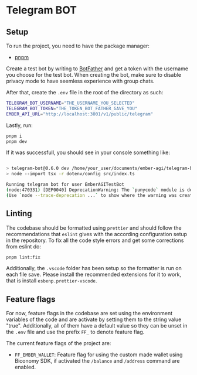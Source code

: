 # Telegram BOT

## Setup

To run the project, you need to have the package manager:

- [pnpm](https://pnpm.io/)

Create a test bot by writing to [BotFather](https://t.me/BotFather) and
get a token with the username you choose for the test bot. When creating the bot, make
sure to disable privacy mode to have seemless experience with group chats.

After that, create the `.env` file in the root of the directory as such:

```sh
TELEGRAM_BOT_USERNAME="THE_USERNAME_YOU_SELECTED"
TELEGRAM_BOT_TOKEN="THE_TOKEN_BOT_FATHER_GAVE_YOU"
EMBER_API_URL="http://localhost:3001/v1/public/telegram"
```

Lastly, run:

```sh
pnpm i
pnpm dev
```

If it was successfull, you should see in your console something like:

```bash

> telegram-bot@0.6.0 dev /home/your_user/documents/ember-agi/telegram-bot
> node --import tsx -r dotenv/config src/index.ts

Running telegram bot for user EmberAGITestBot
(node:470331) [DEP0040] DeprecationWarning: The `punycode` module is deprecated. Please use a userland alternative instead.
(Use `node --trace-deprecation ...` to show where the warning was created)
```

## Linting

The codebase should be formatted using `prettier` and should follow the recommendations
that `eslint` gives with the according configuration setup in the repository. To fix
all the code style errors and get some corrections from eslint do:

```bash
pnpm lint:fix
```

Additionally, the `.vscode` folder has been setup so the formatter is run on each file
save. Please install the recommended extensions for it to work, that is install
`esbenp.prettier-vscode`.

## Feature flags

For now, feature flags in the codebase are set using the environment variables
of the code and are activate by setting them to the string value "true".
Additionally, all of them have a default value so they can be unset in the
`.env` file and use the prefix `FF_` to denote feature flag.

The current feature flags of the project are:

- `FF_EMBER_WALLET`: Feature flag for using the custom made wallet using
  Biconomy SDK, if activated the `/balance` and `/address` command are enabled.
